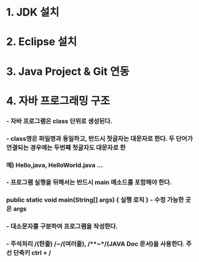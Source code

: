 # 1. JDK 설치
# 2. Eclipse 설치
# 3. Java Project & Git 연동

# 4. 자바 프로그래밍 구조
### - 자바 프로그램은 class 단위로 생성된다.
### - class명은 파일명과 동일하고, 반드시 첫글자는 대문자로 한다. 두 단어가 연결되는 경우에는 두번째 첫글자도 대문자로 한
###  예) Hello,java, HelloWorld.java ...
### - 프로그램 실행을 뒤해서는 반드시 main 메소드를 포함해야 한다.
###   public static void main(String[] args) { 실행 로직 } - 수정 가능한 곳은 args
### - 대소문자를 구분하여 프로그램을 작성한다.
### - 주석처리 /(한줄) /*~*/(여러줄), /**~*/(JAVA Doc 문서)을 사용한다. 주선 단축키 ctrl + / 